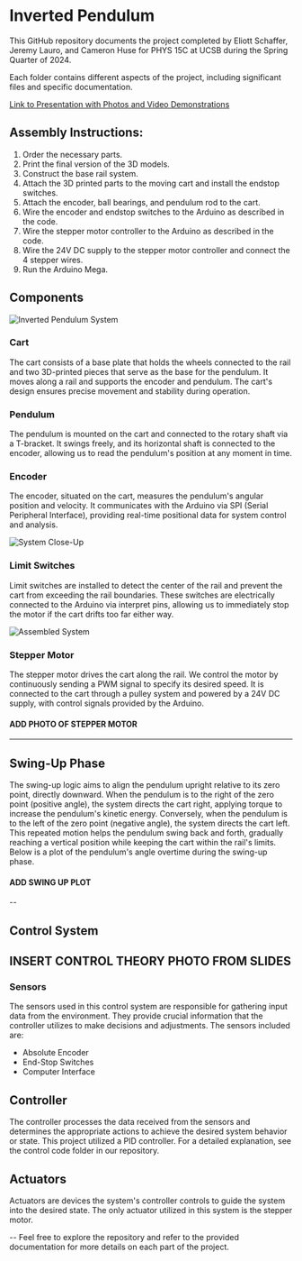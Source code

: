 # Inverted Pendulum

This GitHub repository documents the project completed by Eliott Schaffer, Jeremy Lauro, and Cameron Huse for PHYS 15C at UCSB during the Spring Quarter of 2024.

Each folder contains different aspects of the project, including significant files and specific documentation.

[Link to Presentation with Photos and Video Demonstrations](https://docs.google.com/presentation/d/1EEgrXbiuC8zDKRkNd1JOHVO5JtM1_9yI2Myhj0fMQJY/edit?usp=sharing)

## Assembly Instructions:

1. Order the necessary parts.
2. Print the final version of the 3D models.
3. Construct the base rail system.
4. Attach the 3D printed parts to the moving cart and install the endstop switches.
5. Attach the encoder, ball bearings, and pendulum rod to the cart.
6. Wire the encoder and endstop switches to the Arduino as described in the code.
7. Wire the stepper motor controller to the Arduino as described in the code.
8. Wire the 24V DC supply to the stepper motor controller and connect the 4 stepper wires.
9. Run the Arduino Mega.

## Components

![Inverted Pendulum System](https://github.com/CamHuse/PHYS-15CL-Project/assets/92275246/1e16125e-8c55-4714-bb09-f05380a21956)

### Cart

The cart consists of a base plate that holds the wheels connected to the rail and two 3D-printed pieces that serve as the base for the pendulum. It moves along a rail and supports the encoder and pendulum. The cart's design ensures precise movement and stability during operation.

### Pendulum

The pendulum is mounted on the cart and connected to the rotary shaft via a T-bracket. It swings freely, and its horizontal shaft is connected to the encoder, allowing us to read the pendulum's position at any moment in time.

### Encoder

The encoder, situated on the cart, measures the pendulum's angular position and velocity. It communicates with the Arduino via SPI (Serial Peripheral Interface), providing real-time positional data for system control and analysis.

![System Close-Up](https://github.com/CamHuse/PHYS-15CL-Project/assets/92275246/9937ebd7-ea1f-4e75-8cee-4a59cdf297e4)

### Limit Switches

Limit switches are installed to detect the center of the rail and prevent the cart from exceeding the rail boundaries. These switches are electrically connected to the Arduino via interpret pins, allowing us to immediately stop the motor if the cart drifts too far either way.

![Assembled System](https://github.com/CamHuse/PHYS-15CL-Project/assets/92275246/99ed8eb7-9d0d-42f3-a88f-b60115288a73)


### Stepper Motor

The stepper motor drives the cart along the rail. We control the motor by continuously sending a PWM signal to specify its desired speed. It is connected to the cart through a pulley system and powered by a 24V DC supply, with control signals provided by the Arduino.

#### ADD PHOTO OF STEPPER MOTOR

---

## Swing-Up Phase
The swing-up logic aims to align the pendulum upright relative to its zero point, directly downward. When the pendulum is to the right of the zero point (positive angle), the system directs the cart right, applying torque to increase the pendulum's kinetic energy. Conversely, when the pendulum is to the left of the zero point (negative angle), the system directs the cart left. This repeated motion helps the pendulum swing back and forth, gradually reaching a vertical position while keeping the cart within the rail's limits. Below is a plot of the pendulum's angle overtime during the swing-up phase.

#### ADD SWING UP PLOT

--
## Control System

## INSERT CONTROL THEORY PHOTO FROM SLIDES

### Sensors

The sensors used in this control system are responsible for gathering input data from the environment. They provide crucial information that the controller utilizes to make decisions and adjustments. The sensors included are:

- Absolute Encoder
- End-Stop Switches
- Computer Interface

## Controller

The controller processes the data received from the sensors and determines the appropriate actions to achieve the desired system behavior or state. This project utilized a PID controller. For a detailed explanation, see the control code folder in our repository.

## Actuators

Actuators are devices the system's controller controls to guide the system into the desired state. The only actuator utilized in this system is the stepper motor.

--
Feel free to explore the repository and refer to the provided documentation for more details on each part of the project.
